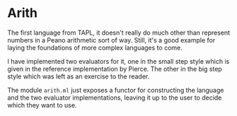 # Arith

The first language from TAPL, it doesn't really do much other than represent numbers in a Peano arithmetic sort of way. Still, it's a good example for laying the foundations of more complex languages to come.

I have implemented two evaluators for it, one in the small step style which is given in the reference implementation by Pierce. The other in the big step style which was left as an exercise to the reader.

The module `arith.ml` just exposes a functor for constructing the language and the two evaluator implementations, leaving it up to the user to decide which they want to use.
